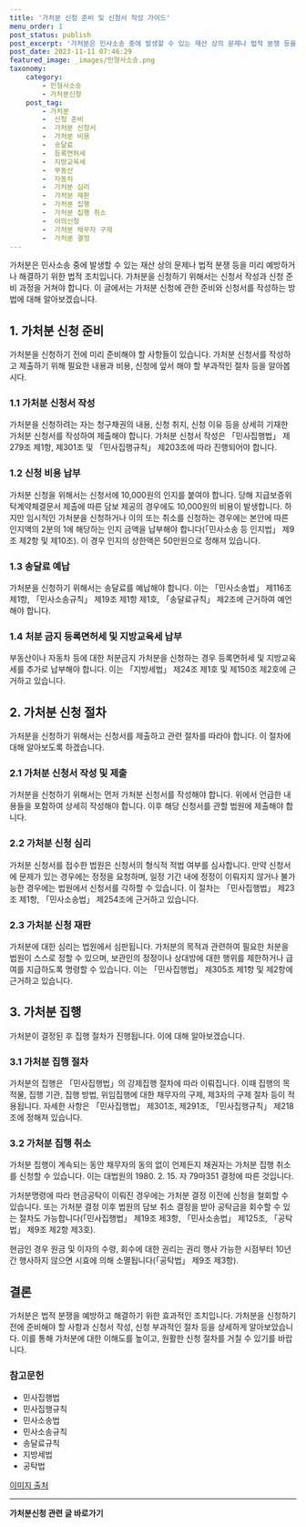 ```yaml
---
title: '가처분 신청 준비 및 신청서 작성 가이드'
menu_order: 1
post_status: publish
post_excerpt: '가처분은 민사소송 중에 발생할 수 있는 재산 상의 문제나 법적 분쟁 등을 미리 예방하거나 해결하기 위한 법적 조치입니다. 가처분을 신청하기 위해서는 신청서 작성과 신청 준비 과정을 거쳐야 합니다. 이 글에서는 가처분 신청에 관한 준비와 신청서를 작성하는 방법에 대해 알아보겠습니다.'
post_date: 2023-11-11 07:46:29
featured_image: _images/민형사소송.png
taxonomy:
    category:
        - 민형사소송
        - 가처분신청
    post_tag:
        - 가처분
        -  신청 준비
        -  가처분 신청서
        -  가처분 비용
        -  송달료
        -  등록면허세
        -  지방교육세
        -  부동산
        -  자동차
        -  가처분 심리
        -  가처분 재판
        -  가처분 집행
        -  가처분 집행 취소
        -  이의신청
        -  가처분 채무자 구제
        -  가처분 결정
---
```




가처분은 민사소송 중에 발생할 수 있는 재산 상의 문제나 법적 분쟁 등을 미리 예방하거나 해결하기 위한 법적 조치입니다. 가처분을 신청하기 위해서는 신청서 작성과 신청 준비 과정을 거쳐야 합니다. 이 글에서는 가처분 신청에 관한 준비와 신청서를 작성하는 방법에 대해 알아보겠습니다.

## 1. 가처분 신청 준비

가처분을 신청하기 전에 미리 준비해야 할 사항들이 있습니다. 가처분 신청서를 작성하고 제출하기 위해 필요한 내용과 비용, 신청에 앞서 해야 할 부과적인 절차 등을 알아봅시다.

### 1.1 가처분 신청서 작성

가처분을 신청하려는 자는 청구채권의 내용, 신청 취지, 신청 이유 등을 상세히 기재한 가처분 신청서를 작성하여 제출해야 합니다. 가처분 신청서 작성은 「민사집행법」 제279조 제1항, 제301조 및 「민사집행규칙」 제203조에 따라 진행되어야 합니다.

### 1.2 신청 비용 납부

가처분 신청을 위해서는 신청서에 10,000원의 인지를 붙여야 합니다. 당해 지급보증위탁계약체결문서 제출에 따른 담보 제공의 경우에도 10,000원의 비용이 발생합니다. 하지만 임시적인 가처분을 신청하거나 이의 또는 취소를 신청하는 경우에는 본안에 따른 인지액의 2분의 1에 해당하는 인지 금액을 납부해야 합니다(「민사소송 등 인지법」 제9조 제2항 및 제10조). 이 경우 인지의 상한액은 50만원으로 정해져 있습니다.

### 1.3 송달료 예납

가처분을 신청하기 위해서는 송달료를 예납해야 합니다. 이는 「민사소송법」 제116조 제1항, 「민사소송규칙」 제19조 제1항 제1호, 「송달료규칙」 제2조에 근거하여 예언해야 합니다.

### 1.4 처분 금지 등록면허세 및 지방교육세 납부

부동산이나 자동차 등에 대한 처분금지 가처분을 신청하는 경우 등록면허세 및 지방교육세를 추가로 납부해야 합니다. 이는 「지방세법」 제24조 제1호 및 제150조 제2호에 근거하고 있습니다.

## 2. 가처분 신청 절차

가처분을 신청하기 위해서는 신청서를 제출하고 관련 절차를 따라야 합니다. 이 절차에 대해 알아보도록 하겠습니다.

### 2.1 가처분 신청서 작성 및 제출

가처분을 신청하기 위해서는 먼저 가처분 신청서를 작성해야 합니다. 위에서 언급한 내용들을 포함하여 상세히 작성해야 합니다. 이후 해당 신청서를 관할 법원에 제출해야 합니다.

### 2.2 가처분 신청 심리

가처분 신청서를 접수한 법원은 신청서의 형식적 적법 여부를 심사합니다. 만약 신청서에 문제가 있는 경우에는 정정을 요청하며, 일정 기간 내에 정정이 이뤄지지 않거나 불가능한 경우에는 법원에서 신청서를 각하할 수 있습니다. 이 절차는 「민사집행법」 제23조 제1항, 「민사소송법」 제254조에 근거하고 있습니다.

### 2.3 가처분 신청 재판

가처분에 대한 심리는 법원에서 심판됩니다. 가처분의 목적과 관련하여 필요한 처분을 법원이 스스로 정할 수 있으며, 보관인의 정정이나 상대방에 대한 행위를 제한하거나 급여를 지급하도록 명령할 수 있습니다. 이는 「민사집행법」 제305조 제1항 및 제2항에 근거하고 있습니다.

## 3. 가처분 집행

가처분이 결정된 후 집행 절차가 진행됩니다. 이에 대해 알아보겠습니다.

### 3.1 가처분 집행 절차

가처분의 집행은 「민사집행법」의 강제집행 절차에 따라 이뤄집니다. 이때 집행의 목적물, 집행 기관, 집행 방법, 위임집행에 대한 채무자의 구제, 제3자의 구제 절차 등이 적용됩니다. 자세한 사항은 「민사집행법」 제301조, 제291조, 「민사집행규칙」 제218조에 정해져 있습니다.

### 3.2 가처분 집행 취소

가처분 집행이 계속되는 동안 채무자의 동의 없이 언제든지 채권자는 가처분 집행 취소를 신청할 수 있습니다. 이는 대법원의 1980. 2. 15. 자 79마351 결정에 따른 것입니다.

가처분명령에 따라 현금공탁이 이뤄진 경우에는 가처분 결정 이전에 신청을 철회할 수 있습니다. 또는 가처분 결정 이후 법원의 담보 취소 결정을 받아 공탁금을 회수할 수 있는 절차도 가능합니다(「민사집행법」 제19조 제3항, 「민사소송법」 제125조, 「공탁법」 제9조 제2항 제3호).

현금인 경우 원금 및 이자의 수령, 회수에 대한 권리는 권리 행사 가능한 시점부터 10년간 행사하지 않으면 시효에 의해 소멸됩니다(「공탁법」 제9조 제3항).

## 결론

가처분은 법적 분쟁을 예방하고 해결하기 위한 효과적인 조치입니다. 가처분을 신청하기 전에 준비해야 할 사항과 신청서 작성, 신청 부과적인 절차 등을 상세하게 알아보았습니다. 이를 통해 가처분에 대한 이해도를 높이고, 원활한 신청 절차를 거칠 수 있기를 바랍니다.

### 참고문헌
- 민사집행법
- 민사집행규칙
- 민사소송법
- 민사소송규칙
- 송달료규칙
- 지방세법
- 공탁법

[이미지 출처](https://example.com/image.jpg)
<!-- wp:separator -->
<hr class="wp-block-separator has-alpha-channel-opacity"/>
<!-- /wp:separator -->

<!-- wp:group {"backgroundColor":"base","layout":{"type":"constrained"}} -->
<div class="wp-block-group has-base-background-color has-background"><!-- wp:paragraph {"align":"center","fontSize":"medium"} -->
<p class="has-text-align-center has-large-font-size"><strong>가처분신청 관련 글 바로가기</strong></p>
<!-- /wp:paragraph -->


<!-- wp:latest-posts
{"categories":[{"id":14597,"count":19,"description":"","link":"https://uknowlaw.com/category/%ea%b0%80%ec%b2%98%eb%b6%84%ec%8b%a0%ec%b2%ad/","name":"가처분신청","slug":"가처분신청","taxonomy":"category","parent":0,"meta":[],"_links":{"self":[{"href":"https://uknowlaw.com/wp-json/wp/v2/categories/14597"}],"collection":[{"href":"https://uknowlaw.com/wp-json/wp/v2/categories"}],"about":[{"href":"https://uknowlaw.com/wp-json/wp/v2/taxonomies/category"}],"wp:post_type":[{"href":"https://uknowlaw.com/wp-json/wp/v2/posts?categories=14597"}],"curies":[{"name":"wp","href":"https://api.w.org/{rel}","templated":true}]}}],"postsToShow":100,"excerptLength":28,"postLayout":"grid","columns":2,"featuredImageAlign":"left","featuredImageSizeSlug":"large","fontSize":"small"} /--></div>
<!-- /wp:group -->